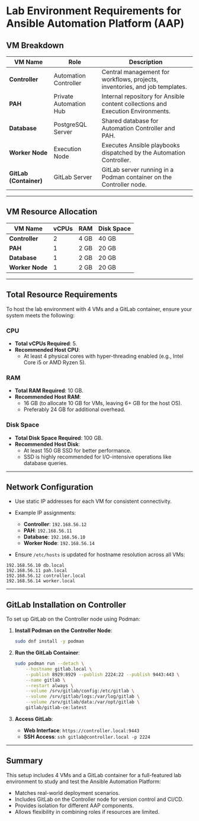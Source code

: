 # Lab Environment Requirements for Ansible Automation Platform (AAP)

## **VM Breakdown**

| **VM Name**        | **Role**                          | **Description**                                                                                  |
|---------------------|------------------------------------|--------------------------------------------------------------------------------------------------|
| **Controller**      | Automation Controller             | Central management for workflows, projects, inventories, and job templates.                      |
| **PAH**             | Private Automation Hub            | Internal repository for Ansible content collections and Execution Environments.                  |
| **Database**        | PostgreSQL Server                 | Shared database for Automation Controller and PAH.                                               |
| **Worker Node**     | Execution Node                   | Executes Ansible playbooks dispatched by the Automation Controller.                              |
| **GitLab (Container)** | GitLab Server                   | GitLab server running in a Podman container on the Controller node.                              |

---

## **VM Resource Allocation**

| **VM Name**        | **vCPUs** | **RAM** | **Disk Space** |
|---------------------|-----------|---------|----------------|
| **Controller**      | 2         | 4 GB    | 40 GB          |
| **PAH**             | 1         | 2 GB    | 20 GB          |
| **Database**        | 1         | 2 GB    | 20 GB          |
| **Worker Node**     | 1         | 2 GB    | 20 GB          |

---

## **Total Resource Requirements**
To host the lab environment with 4 VMs and a GitLab container, ensure your system meets the following:

### **CPU**
- **Total vCPUs Required**: 5.
- **Recommended Host CPU**:
  - At least 4 physical cores with hyper-threading enabled (e.g., Intel Core i5 or AMD Ryzen 5).

### **RAM**
- **Total RAM Required**: 10 GB.
- **Recommended Host RAM**:
  - 16 GB (to allocate 10 GB for VMs, leaving 6+ GB for the host OS).
  - Preferably 24 GB for additional overhead.

### **Disk Space**
- **Total Disk Space Required**: 100 GB.
- **Recommended Host Disk**:
  - At least 150 GB SSD for better performance.
  - SSD is highly recommended for I/O-intensive operations like database queries.

---

## **Network Configuration**
- Use static IP addresses for each VM for consistent connectivity.
- Example IP assignments:
  - **Controller**: `192.168.56.12`
  - **PAH**: `192.168.56.11`
  - **Database**: `192.168.56.10`
  - **Worker Node**: `192.168.56.14`

- Ensure `/etc/hosts` is updated for hostname resolution across all VMs:
```plaintext
192.168.56.10 db.local
192.168.56.11 pah.local
192.168.56.12 controller.local
192.168.56.14 worker.local
```

---

## **GitLab Installation on Controller**
To set up GitLab on the Controller node using Podman:

1. **Install Podman on the Controller Node**:
   ```bash
   sudo dnf install -y podman
   ```

2. **Run the GitLab Container**:
   ```bash
   sudo podman run --detach \
       --hostname gitlab.local \
       --publish 8929:8929 --publish 2224:22 --publish 9443:443 \
       --name gitlab \
       --restart always \
       --volume /srv/gitlab/config:/etc/gitlab \
       --volume /srv/gitlab/logs:/var/log/gitlab \
       --volume /srv/gitlab/data:/var/opt/gitlab \
       gitlab/gitlab-ce:latest
   ```

3. **Access GitLab**:
   - **Web Interface**: `https://controller.local:9443`
   - **SSH Access**: `ssh gitlab@controller.local -p 2224`

---

## **Summary**
This setup includes 4 VMs and a GitLab container for a full-featured lab environment to study and test the Ansible Automation Platform:
- Matches real-world deployment scenarios.
- Includes GitLab on the Controller node for version control and CI/CD.
- Provides isolation for different AAP components.
- Allows flexibility in combining roles if resources are limited.
